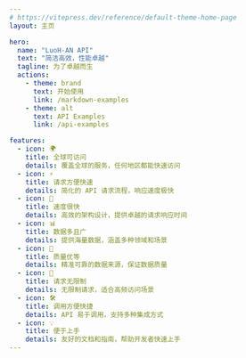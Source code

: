```yaml
---
# https://vitepress.dev/reference/default-theme-home-page
layout: 主页

hero:
  name: "LuoH-AN API"
  text: "简洁高效，性能卓越"
  tagline: 为了卓越而生
  actions:
    - theme: brand
      text: 开始使用
      link: /markdown-examples
    - theme: alt
      text: API Examples
      link: /api-examples

features:
  - icon: 🌍
    title: 全球可访问
    details: 覆盖全球的服务，任何地区都能快速访问
  - icon: ⚡
    title: 请求方便快速
    details: 简化的 API 请求流程，响应速度极快
  - icon: 🚀
    title: 速度很快
    details: 高效的架构设计，提供卓越的请求响应时间
  - icon: 📊
    title: 数据多且广
    details: 提供海量数据，涵盖多种领域和场景
  - icon: 🎯
    title: 质量优等
    details: 精准可靠的数据来源，保证数据质量
  - icon: 🔄
    title: 请求无限制
    details: 无限制请求，适合高频访问场景
  - icon: 🛠️
    title: 调用方便快捷
    details: API 易于调用，支持多种集成方式
  - icon: 💡
    title: 便于上手
    details: 友好的文档和指南，帮助开发者快速上手
---
```


